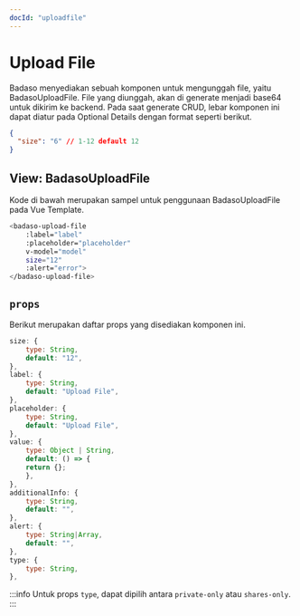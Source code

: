 ```yaml
---
docId: "uploadfile"
---
```


# Upload File

Badaso menyediakan sebuah komponen untuk mengunggah file, yaitu BadasoUploadFile. File yang diunggah, akan di generate menjadi base64 untuk dikirim ke backend. Pada saat generate CRUD, lebar komponen ini dapat diatur pada Optional Details dengan format seperti berikut.

```json
{
  "size": "6" // 1-12 default 12
}
```

## View: BadasoUploadFile

Kode di bawah merupakan sampel untuk penggunaan BadasoUploadFile pada Vue Template.

```bash
<badaso-upload-file
    :label="label"
    :placeholder="placeholder"
    v-model="model"
    size="12"
    :alert="error">
</badaso-upload-file>
```

## `props`

Berikut merupakan daftar props yang disediakan komponen ini.

```js
size: {
    type: String,
    default: "12",
},
label: {
    type: String,
    default: "Upload File",
},
placeholder: {
    type: String,
    default: "Upload File",
},
value: {
    type: Object | String,
    default: () => {
    return {};
    },
},
additionalInfo: {
    type: String,
    default: "",
},
alert: {
    type: String|Array,
    default: "",
},
type: {
    type: String,
},
```

:::info
Untuk props <code>type</code>, dapat dipilih antara <code>private-only</code> atau <code>shares-only</code>.
:::

